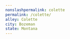 ```yaml
---
﻿nonslashpermalink: colette
permalink: /colette/
alley: Colette
city: Bozeman
state: Montana
---
```

